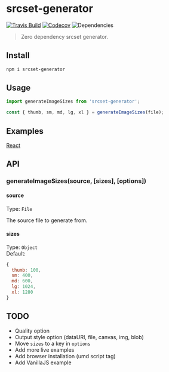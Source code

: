 # srcset-generator

[![Travis Build](https://img.shields.io/travis/redhair/srcset-generator)](https://travis-ci.org/redhair/srcset-generator)
[![Codecov](https://img.shields.io/codecov/c/github/redhair/srcset-generator)](https://codecov.io/gh/redhair/srcset-generator)
![Dependencies](https://img.shields.io/david/redhair/srcset-generator)

> Zero dependency srcset generator.

## Install

```bash
npm i srcset-generator
```

## Usage

```js
import generateImageSizes from 'srcset-generator';

const { thumb, sm, md, lg, xl } = generateImageSizes(file);
```

## Examples

[React](https://codesandbox.io/s/srcset-generator-h25p9)

## API

### generateImageSizes(source, [sizes], [options])

#### source

Type: `File`

The source file to generate from.

#### sizes

Type: `Object`<br>
Default:

```js
{
  thumb: 100,
  sm: 400,
  md: 600,
  lg: 1024,
  xl: 1280
}
```

<!--
#### options

Type: `Object`

##### quality

Type: `Number`<br>
Default: `100`

##### output

Type `string`<br>
Default: `canvas` -->

## TODO

- Quality option
- Output style option (dataURI, file, canvas, img, blob)
- Move `sizes` to a key in `options`
- Add more live examples
- Add browser installation (umd script tag)
- Add VanillaJS example
